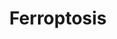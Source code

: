 ---
annotations:
- id: PW:0002626
  parent: regulatory pathway
  type: Pathway Ontology
  value: ferroptosis pathway
- id: PW:0001669
  parent: disease pathway
  type: Pathway Ontology
  value: mitochondrial disease pathway
- id: DOID:1826
  parent: central nervous system disease
  type: Disease Ontology
  value: epilepsy
- id: PW:0000275
  parent: regulatory pathway
  type: Pathway Ontology
  value: cell death pathway
- id: PW:0001137
  parent: classic metabolic pathway
  type: Pathway Ontology
  value: unsaturated fatty acid biosynthetic pathway
authors:
- Khanspers
- Egonw
- MaintBot
- DeSl
- Finterly
- DanielL
citedin:
- link: PMC9359600
  title: Blood biomarkers representing maternal-fetal interface tissues used to predict
    early-and late-onset preeclampsia but not COVID-19 infection (2022)
- link: PMC8718757
  title: Ferroptosis-Related Long Non-Coding RNA Signature Contributes to the Prediction
    of Prognosis Outcomes in Head and Neck Squamous Cell Carcinomas (2021)
- link: PMC8635790
  title: Selenotranscriptome Network in Non-alcoholic Fatty Liver Disease (2021)
- link: PMC8466482
  title: The Link between Type 2 Diabetes Mellitus and the Polymorphisms of Glutathione-Metabolizing
    Genes Suggests a New Hypothesis Explaining Disease Initiation and Progression
    (2021)
description: Ferroptosis is a type of programmed cell death which is distinct from
  apoptosis and necrosis, since cell death occurs due to failure of the glutathione-dependent
  antioxidant defenses in regulating iron. Reactive oxygen species (ROS) are produced
  from accumulated iron and lipid peroxidation (regulated by GrX4 and 15-LO).  Ferroptosis
  is important in several physiological and pathological processes, including cancer
  cell death, mitochondrial dysfunction induced epilepsy and neurodegenerative disease.
  Ferroptosis can be induced to treat multiple forms of cancer by inhibiting tumor
  growth, although the exact mechanism is unknown. Ferroptosis has also been linked
  to neurodegenerative disease, possibly through increased inflammation caused by
  release of lipid metabolites. Description adapted from [https://www.genome.jp/dbget-bin/www_bget?pathway+hsa04216
  KEGG] and [https://en.wikipedia.org/wiki/Ferroptosis Wikipedia].
last-edited: 2021-12-09
ndex: 9034de47-8b6a-11eb-9e72-0ac135e8bacf
organisms:
- Homo sapiens
redirect_from:
- /index.php/Pathway:WP4313
- /instance/WP4313
- /instance/WP4313_rr123507
revision: r123507
schema-jsonld:
- '@context': https://schema.org/
  '@id': https://wikipathways.github.io/pathways/WP4313.html
  '@type': Dataset
  creator:
    '@type': Organization
    name: WikiPathways
  description: Ferroptosis is a type of programmed cell death which is distinct from
    apoptosis and necrosis, since cell death occurs due to failure of the glutathione-dependent
    antioxidant defenses in regulating iron. Reactive oxygen species (ROS) are produced
    from accumulated iron and lipid peroxidation (regulated by GrX4 and 15-LO).  Ferroptosis
    is important in several physiological and pathological processes, including cancer
    cell death, mitochondrial dysfunction induced epilepsy and neurodegenerative disease.
    Ferroptosis can be induced to treat multiple forms of cancer by inhibiting tumor
    growth, although the exact mechanism is unknown. Ferroptosis has also been linked
    to neurodegenerative disease, possibly through increased inflammation caused by
    release of lipid metabolites. Description adapted from [https://www.genome.jp/dbget-bin/www_bget?pathway+hsa04216
    KEGG] and [https://en.wikipedia.org/wiki/Ferroptosis Wikipedia].
  keywords:
  - (R)-Mevalonate
  - 15-LO
  - ACSL1
  - ACSL3
  - ACSL4
  - ACSL5
  - ACSL6
  - AIFM2
  - AKR1C1
  - AKR1C2
  - AKR1C3
  - ALOX15
  - ATG5
  - ATG7
  - Acetyl-CoA
  - Arachidonate
  - Arachidonyl-CoA
  - BACH1
  - BH4
  - CBS
  - CHMP5
  - CHMP6
  - CISD1
  - COQ2
  - CP
  - CTH
  - CYBB
  - CoA
  - CoQ10
  - DPP4
  - EPI-743
  - Erastin
  - FDFT1
  - FIN56
  - FTH1
  - FTL
  - FTMT
  - Fe2+
  - Fe3+
  - GCH1
  - GCLC
  - GCLM
  - GPX4
  - GSH
  - GSS
  - GSSG
  - Glutamine
  - HMG-CoA
  - HMGCR
  - HMOX1
  - HSPB1
  - IPP
  - IREB2
  - LPCAT3
  - LysoPE
  - MAP1LC3A
  - MAP1LC3B
  - MAP1LC3C
  - Methionine
  - NCOA4
  - NOX1
  - NOX2
  - NOX4
  - PCBP1
  - PCBP2
  - PE-AA-O-OH/PE-AdA-O-OH
  - PE-AA-OH/PE-AdA-OH
  - PE-AA/PE-AdA
  - PHKG2
  - POR
  - PRNP
  - PUFA
  - PUFA-OH
  - PUFA-OOH
  - RSL3
  - SAT1
  - SAT2
  - SLC11A2
  - SLC1A5
  - SLC38A1
  - SLC39A14
  - SLC39A8
  - SLC3A2
  - SLC40A1
  - SLC7A11
  - STEAP3
  - Se
  - Sorafenib
  - Sulfasalazine
  - TF
  - TFRC
  - TP53
  - TXNRD1
  - VDAC2
  - VDAC3
  - Vitamin E
  - cysteine (Cys)
  - cystine
  - gamma-L-Glutamyl-L-cysteine
  - glutamate
  - heme
  - hydrogen peroxide
  - hydroxyl radical
  - squalene
  license: CC0
  name: Ferroptosis
seo: CreativeWork
title: Ferroptosis
wpid: WP4313
---